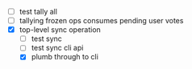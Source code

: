 - [ ] test tally all
- [ ] tallying frozen ops consumes pending user votes
- [x] top-level sync operation
  - [ ] test sync
  - [ ] test sync cli api
  - [x] plumb through to cli